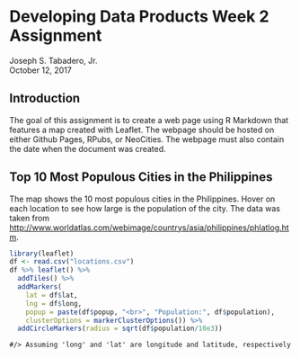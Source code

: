 # Developing Data Products Week 2 Assignment
Joseph S. Tabadero, Jr.  
October 12, 2017  



## Introduction

The goal of this assignment is to create a web page using R Markdown that features a map created with Leaflet. The webpage should be hosted on either Github Pages, RPubs, or NeoCities. The webpage must also contain the date when the document was created.

## Top 10 Most Populous Cities in the Philippines

The map shows the 10 most populous cities in the Philippines. Hover on each location to see how large is the population of the city. The data was taken from http://www.worldatlas.com/webimage/countrys/asia/philippines/phlatlog.htm.


```r
library(leaflet)
df <- read.csv("locations.csv")
df %>% leaflet() %>%
  addTiles() %>%
  addMarkers(
    lat = df$lat, 
    lng = df$long, 
    popup = paste(df$popup, "<br>", "Population:", df$population),
    clusterOptions = markerClusterOptions()) %>%
  addCircleMarkers(radius = sqrt(df$population/10e3))
```

```
#/> Assuming 'long' and 'lat' are longitude and latitude, respectively
```

<!--html_preserve--><div id="htmlwidget-3bfd1ac4869f0cb6542f" style="width:672px;height:480px;" class="leaflet html-widget"></div>
<script type="application/json" data-for="htmlwidget-3bfd1ac4869f0cb6542f">{"x":{"options":{"crs":{"crsClass":"L.CRS.EPSG3857","code":null,"proj4def":null,"projectedBounds":null,"options":{}}},"calls":[{"method":"addTiles","args":["https://{s}.tile.openstreetmap.org/{z}/{x}/{y}.png",null,null,{"minZoom":0,"maxZoom":18,"maxNativeZoom":null,"tileSize":256,"subdomains":"abc","errorTileUrl":"","tms":false,"continuousWorld":false,"noWrap":false,"zoomOffset":0,"zoomReverse":false,"opacity":1,"zIndex":null,"unloadInvisibleTiles":null,"updateWhenIdle":null,"detectRetina":false,"reuseTiles":false,"attribution":"&copy; <a href=\"http://openstreetmap.org\">OpenStreetMap<\/a> contributors, <a href=\"http://creativecommons.org/licenses/by-sa/2.0/\">CC-BY-SA<\/a>"}]},{"method":"addMarkers","args":[[14.6042,14.6488,7.20417,7.07306,7.16083,10.31672,6.11278,14.5243,14.58691,14.62578],[120.9822,121.0509,124.43972,125.61278,124.475,123.89071,125.17167,121.0792,121.0614,121.12251],null,null,null,{"clickable":true,"draggable":false,"keyboard":true,"title":"","alt":"","zIndexOffset":0,"opacity":1,"riseOnHover":false,"riseOffset":250},["Manila <br> Population: 10444527","Quezon City <br> Population: 2761720","Budta <br> Population: 1273715","City <br> Population: 1212504","Malingao <br> Population: 1121974","Cebu City <br> Population: 798634","General Santos City <br> Population: 679588","Taguig <br> Population: 644473","Pasig City <br> Population: 617301","Antipolo <br> Population: 549543"],null,{"showCoverageOnHover":true,"zoomToBoundsOnClick":true,"spiderfyOnMaxZoom":true,"removeOutsideVisibleBounds":true,"spiderLegPolylineOptions":{"weight":1.5,"color":"#222","opacity":0.5},"freezeAtZoom":false},null,null,null,null]},{"method":"addCircleMarkers","args":[[14.6042,14.6488,7.20417,7.07306,7.16083,10.31672,6.11278,14.5243,14.58691,14.62578],[120.9822,121.0509,124.43972,125.61278,124.475,123.89071,125.17167,121.0792,121.0614,121.12251],[32.3179934401875,16.6184235112721,11.2858982805978,11.011375935822,10.5923274118581,8.93663247537908,8.24371275579153,8.02790757296071,7.85685051404187,7.41311675343104],null,null,{"lineCap":null,"lineJoin":null,"clickable":true,"pointerEvents":null,"className":"","stroke":true,"color":"#03F","weight":5,"opacity":0.5,"fill":true,"fillColor":"#03F","fillOpacity":0.2,"dashArray":null},null,null,null,null,null,null,null]}],"limits":{"lat":[6.11278,14.6488],"lng":[120.9822,125.61278]}},"evals":[],"jsHooks":[]}</script><!--/html_preserve-->
